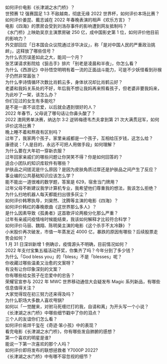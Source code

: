 如何评价电影《长津湖之水门桥》？  
世预赛 12 强赛国足 1:3 不敌越南，彻底无缘 2022 世界杯，如何评价本场比赛？  
如何评价姜昆、戴志诚在 2022 年春晚表演的相声《欢乐方言》？  
电影《四海》的票房会受到刘浩存事件的影响遭到网友抵制吗？  
《水门桥》上映助吴京主演票房破 250 亿，成中国影史第 1 位，如何评价他目前的影响力？  
外交部回应「日本国会众议院通过涉华决议」，称「是对中国人民的严重政治挑衅」，这释放了哪些信号？  
为什么农历误差如此之大，能闰一个月？  
张艺谋请求影院给《狙击手》排片「别老是凌晨和半夜」，你怎么看？  
为什么《西游记》中孙悟空明明有着一流的正面战斗能力，可是不少妖怪看到孙猴子仍然非常嚣张？  
为什么李诗情循环次数比肖鹤云多，身体状况却比肖鹤云好？  
老婆和我妈关系处的不好，年后我不想让我妈再来照看孩子，但老婆非要我妈来，为此吵了一架，该怎么办？  
你们见过的女生有多能吃?  
是不是一直不谈恋爱，以后就会遇到很好的人？  
2022 年春节，父母说了哪句话让你鼻头酸了？  
2022 澳网男单决赛，纳达尔 3:2 逆转梅德韦杰夫拿到第 21 次大满贯冠军，如何评价这场比赛？  
晚上睡不着和熬夜有区别吗？  
过年了，我家两个孩子，家里亲戚都是一个孩子，互相给压岁钱，这怎么给？  
康德说：「人是目的，永远不可把人用做手段」如何理解？  
为什么要在大年初一穿新衣服？  
过年回家亲戚们的哪些问题让你哭笑不得？你是如何回答的？  
适合小团队的知识库软件有哪些？  
护肤品之间搓泥是什么原因？是因为皮肤角质过厚还是护肤品之间产生了反应？  
事业编的公共基础知识应该怎么学？  
能不能出一道很难的数学题，答案是 629，宿舍当门牌用？  
过年父母不断建议我学计算机专业，我希望他们尊重我的想法，我该怎么拒绝？  
为什么扫地机器人每天都能扫出很多灰尘？  
如何评价韩寒执导，刘昊然、沈腾等主演的电影《四海》？  
如何评价韩红的春晚歌曲《这世界那么多人》？  
是什么因素导致《孤勇者》这首歌评论两极分化那么严重？  
过年有亲戚问疫情啥时候能结束，我该如何解释才比较符合科学？  
如何评价马丽、魏翔、陈明昊主演的电影《这个杀手不太冷静》？  
小米股价再次破发，市值一年蒸发近 4000 亿，暴跌的原因有哪些？后续股票走势会如何？  
1 月 31 日深圳新增 1 例确诊，疫情源头不明确，目前情况如何？  
2022 年支付宝集五福活动开奖，你集齐了吗？今年分到了多少钱？  
为什么「God bless you」的「bless」不是「blesses」呢？  
你收藏过哪些温柔又治愈的文案呀？  
有没有让你印象深刻的文案？  
你有哪些给女孩子在恋爱中的忠告？  
荣耀官宣参与 2022 年 MWC 世界移动通信大会疑发布 Magic 系列新品，有哪些信息值得关注？  
大家觉得现在初三努力还来得及吗？  
为什么职场大多数人喜欢甩锅?  
如何以「一觉醒来，对驸马死缠烂打的我，自请和离」为开头写一个小说？  
《长津湖之水门桥》中哪些细节戳中了你的泪点？  
三个人的友谊你们怎么看？  
如何评价易烊千玺在《奇迹·笨小孩》中的表现？  
看完电影《长津湖之水门桥》，你有哪些发自肺腑的感想？  
第一个喜欢的明星是谁?  
能说一下第一次喜欢的那个人吗？  
如何评价即将发布的联想拯救者 Y7000P 2022?  
《长津湖之水门桥》中有哪不容忽视的细节？  
